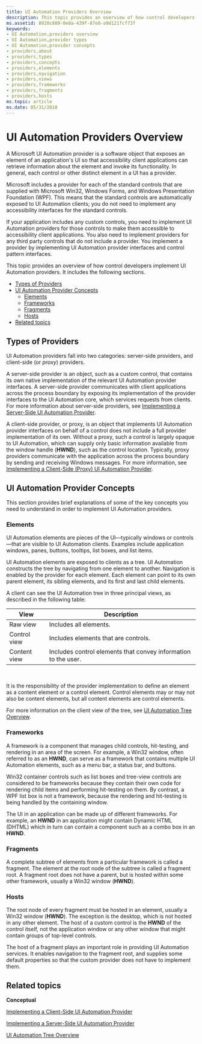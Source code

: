 ```yaml
---
title: UI Automation Providers Overview
description: This topic provides an overview of how control developers implement UI Automation providers.
ms.assetid: 8928c889-0e0a-439f-87e8-a9d121fcf73f
keywords:
- UI Automation,providers overview
- UI Automation,provider types
- UI Automation,provider concepts
- providers,about
- providers,types
- providers,concepts
- providers,elements
- providers,navigation
- providers,views
- providers,frameworks
- providers,fragments
- providers,hosts
ms.topic: article
ms.date: 05/31/2018
---
```


# UI Automation Providers Overview

A Microsoft UI Automation provider is a software object that exposes an element of an application's UI so that accessibility client applications can retrieve information about the element and invoke its functionality. In general, each control or other distinct element in a UI has a provider.

Microsoft includes a provider for each of the standard controls that are supplied with Microsoft Win32, Windows Forms, and Windows Presentation Foundation (WPF). This means that the standard controls are automatically exposed to UI Automation clients; you do not need to implement any accessibility interfaces for the standard controls.

If your application includes any custom controls, you need to implement UI Automation providers for those controls to make them accessible to accessibility client applications. You also need to implement providers for any third party controls that do not include a provider. You implement a provider by implementing UI Automation provider interfaces and control pattern interfaces.

This topic provides an overview of how control developers implement UI Automation providers. It includes the following sections.

-   [Types of Providers](#types-of-providers)
-   [UI Automation Provider Concepts](#ui-automation-provider-concepts)
    -   [Elements](#elements)
    -   [Frameworks](#frameworks)
    -   [Fragments](#fragments)
    -   [Hosts](#hosts)
-   [Related topics](#related-topics)

## Types of Providers

UI Automation providers fall into two categories: server-side providers, and client-side (or *proxy*) providers.

A server-side provider is an object, such as a custom control, that contains its own native implementation of the relevant UI Automation provider interfaces. A server-side provider communicates with client applications across the process boundary by exposing its implementation of the provider interfaces to the UI Automation core, which services requests from clients. For more information about server-side providers, see [Implementing a Server-Side UI Automation Provider](uiauto-serversideprovider.md).

A client-side provider, or proxy, is an object that implements UI Automation provider interfaces on behalf of a control does not include a full provider implementation of its own. Without a proxy, such a control is largely opaque to UI Automation, which can supply only basic information available from the window handle (**HWND**), such as the control location. Typically, proxy providers communicate with the application across the process boundary by sending and receiving Windows messages. For more information, see [Implementing a Client-Side (Proxy) UI Automation Provider](uiauto-clientsideprovider.md).

## UI Automation Provider Concepts

This section provides brief explanations of some of the key concepts you need to understand in order to implement UI Automation providers.

### Elements

UI Automation elements are pieces of the UI—typically windows or controls—that are visible to UI Automation clients. Examples include application windows, panes, buttons, tooltips, list boxes, and list items.

UI Automation elements are exposed to clients as a tree. UI Automation constructs the tree by navigating from one element to another. Navigation is enabled by the provider for each element. Each element can point to its own parent element, its sibling elements, and its first and last child elements.

A client can see the UI Automation tree in three principal views, as described in the following table:



| View         | Description                                                    |
|--------------|----------------------------------------------------------------|
| Raw view     | Includes all elements.                                         |
| Control view | Includes elements that are controls.                           |
| Content view | Includes control elements that convey information to the user. |



 

It is the responsibility of the provider implementation to define an element as a content element or a control element. Control elements may or may not also be content elements, but all content elements are control elements.

For more information on the client view of the tree, see [UI Automation Tree Overview](uiauto-treeoverview.md).

### Frameworks

A framework is a component that manages child controls, hit-testing, and rendering in an area of the screen. For example, a Win32 window, often referred to as an **HWND**, can serve as a framework that contains multiple UI Automation elements, such as a menu bar, a status bar, and buttons.

Win32 container controls such as list boxes and tree-view controls are considered to be frameworks because they contain their own code for rendering child items and performing hit-testing on them. By contrast, a WPF list box is not a framework, because the rendering and hit-testing is being handled by the containing window.

The UI in an application can be made up of different frameworks. For example, an **HWND** in an application might contain Dynamic HTML (DHTML) which in turn can contain a component such as a combo box in an **HWND**.

### Fragments

A complete subtree of elements from a particular framework is called a fragment. The element at the root node of the subtree is called a fragment root. A fragment root does not have a parent, but is hosted within some other framework, usually a Win32 window (**HWND**).

### Hosts

The root node of every fragment must be hosted in an element, usually a Win32 window (**HWND**). The exception is the desktop, which is not hosted in any other element. The host of a custom control is the **HWND** of the control itself, not the application window or any other window that might contain groups of top-level controls.

The host of a fragment plays an important role in providing UI Automation services. It enables navigation to the fragment root, and supplies some default properties so that the custom provider does not have to implement them.

## Related topics

<dl> <dt>

**Conceptual**
</dt> <dt>

[Implementing a Client-Side UI Automation Provider](uiauto-clientsideprovider.md)
</dt> <dt>

[Implementing a Server-Side UI Automation Provider](uiauto-serversideprovider.md)
</dt> <dt>

[UI Automation Tree Overview](uiauto-treeoverview.md)
</dt> </dl>

 

 




